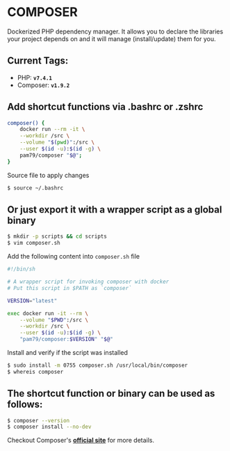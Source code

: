 # COMPOSER
Dockerized PHP dependency manager. It allows you to declare the libraries your project depends on and it will manage (install/update) them for you.

## Current Tags:

* PHP: **`v7.4.1`**
* Composer: **`v1.9.2`**

## Add shortcut functions via .bashrc or .zshrc

```bash
composer() {
    docker run --rm -it \
    --workdir /src \
    --volume "$(pwd)":/src \
    --user $(id -u):$(id -g) \
    pam79/composer "$@";
}
```

Source file to apply changes

```bash
$ source ~/.bashrc
```

## Or just export it with a wrapper script as a global binary
```bash
$ mkdir -p scripts && cd scripts
$ vim composer.sh
```

Add the following content into `composer.sh` file

```bash
#!/bin/sh

# A wrapper script for invoking composer with docker
# Put this script in $PATH as `composer`

VERSION="latest"

exec docker run -it --rm \
    --volume "$PWD":/src \
    --workdir /src \
    --user $(id -u):$(id -g) \
    "pam79/composer:$VERSION" "$@"
```

Install and verify if the script was installed

```bash
$ sudo install -m 0755 composer.sh /usr/local/bin/composer
$ whereis composer
```

## The shortcut function or binary can be used as follows:
```bash
$ composer --version
$ composer install --no-dev
```

Checkout Composer's [**official site**](https://getcomposer.org/) for more details.

